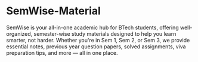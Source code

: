 # SemWise-Material
SemWise is your all-in-one academic hub for BTech students, offering well-organized, semester-wise study materials designed to help you learn smarter, not harder. Whether you're in Sem 1, Sem 2, or Sem 3, we provide essential notes, previous year question papers, solved assignments, viva preparation tips, and more — all in one place.

